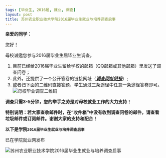 ```yaml
---
tags: [毕业生, 2016届, 就业, 调查]
layout: post
title: 苏州农业职业技术学院2016届毕业生就业与培养调查启事
---
```


<!--more-->



**亲爱的同学：**

您好！

母校诚邀您参与2016届毕业生届毕业生调查。

1. 目前已经给2016届毕业生留给学校的邮箱（QQ邮箱或其他邮箱）里发送了调查问卷；
2. 此外，还提供了一个公开答卷的链接网址（[***调查网址链接***](http://szai.njcdata.com:80/eweb/jyfx/wsdc/dywjdj.so?type=externalDj&ffid=QEmVoXHgcRUPUXszDVe8Rt)）;
3. 或者扫下面的二维码直接答题，学生通过三条途径中任意一条途径答卷即可。
![母校毕业调查二维码](http://7xqrll.com1.z0.glb.clouddn.com/%E6%AF%8D%E6%A0%A1%E6%AF%95%E4%B8%9A%E8%B0%83%E6%9F%A5%E4%BA%8C%E7%BB%B4%E7%A0%81.png)

**调查只需3-5分钟，您的举手之劳是对母校就业工作的大力支持！**

**特别说明：若大家查收邮件时，在“收件箱”中没有收到调查问卷的邮件，请查看垃圾邮件或订阅邮件。谢谢大家的支持和配合！**

**以下是学院`2016届毕业生就业与培养调查启事`**

已在学院就业网发布

![苏州农业职业技术学院2016届毕业生就业与培养调查启事](http://7xqrll.com1.z0.glb.clouddn.com/%E8%8B%8F%E5%B7%9E%E5%86%9C%E4%B8%9A%E8%81%8C%E4%B8%9A%E6%8A%80%E6%9C%AF%E5%AD%A6%E9%99%A22016%E5%B1%8A%E6%AF%95%E4%B8%9A%E7%94%9F%E5%B0%B1%E4%B8%9A%E4%B8%8E%E5%9F%B9%E5%85%BB%E8%B0%83%E6%9F%A5%E5%90%AF%E4%BA%8B.jpg)

